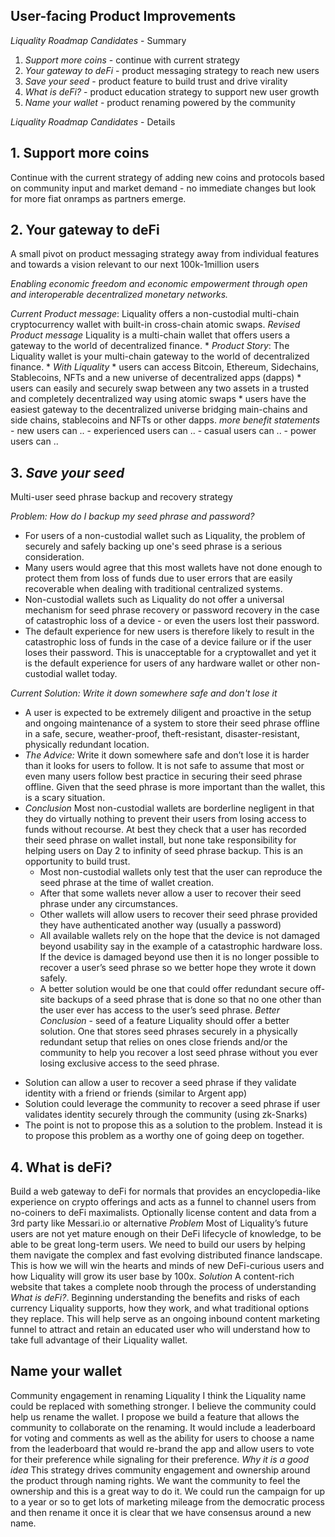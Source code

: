 ## User-facing Product Improvements
*Liquality Roadmap Candidates* - Summary
 1.  *Support more coins* - continue with current strategy 
 2. *Your gateway to deFi* - product messaging strategy to reach new users 
 3. *Save your seed* - product feature to build trust and drive virality
 4. *What is deFi?* - product education strategy to support new user growth
 5. *Name your wallet* - product renaming powered by the community
 
*Liquality Roadmap Candidates* - Details
##  1. Support more coins
Continue with the current strategy of adding new coins and protocols based on community input and market demand - no immediate changes but look for more fiat onramps as partners emerge.

## 2. Your gateway to deFi
A small pivot on product messaging strategy away from individual features and towards a vision relevant to our next 100k-1million users

*Enabling economic freedom and economic empowerment through open and interoperable decentralized monetary networks.*

*Current Product message*: Liquality offers a non-custodial multi-chain cryptocurrency wallet with built-in cross-chain atomic swaps.
*Revised Product message* Liquality is a multi-chain wallet that offers users a gateway to the world of decentralized finance.
	* *Product Story*: The Liquality wallet is your multi-chain gateway to the world of decentralized finance. 
	* *With Liquality* 
	  * users can access Bitcoin, Ethereum, Sidechains, Stablecoins, NFTs and a new universe of decentralized apps (dapps)
	  * users can easily and securely swap between any two assets in a trusted and completely decentralized way using atomic swaps
	  * users have the easiest gateway to the decentralized universe bridging main-chains and side chains, stablecoins and NFTs or other dapps.
	*more benefit statements*
	  - new users can ..
	  - experienced users can ..
	  - casual users can ..
	  - power users can ..

## 3. *Save your seed* 
Multi-user seed phrase backup and recovery strategy

*Problem: How do I backup my seed phrase and password?*
- For users of a non-custodial wallet such as Liquality, the problem of securely and safely backing up one's seed phrase is a serious consideration. 
- Many users would agree that this most wallets have not done enough to protect them from loss of funds due to user errors that are easily recoverable when dealing with traditional centralized systems. 
- Non-custodial wallets such as Liquality do not offer a universal mechanism for seed phrase recovery or password recovery in the case of catastrophic loss of a device - or even the users lost their password. 
- The default experience for new users is therefore likely to result in the catastrophic loss of funds in the case of a device failure or if the user loses their password. This is unacceptable for a cryptowallet and yet it is the default experience for users of any hardware wallet or other non-custodial wallet today.

*Current Solution: Write it down somewhere safe and don't lose it*
- A user is expected to be extremely diligent and proactive in the setup and ongoing maintenance of a system to store their seed phrase offline in a safe, secure, weather-proof, theft-resistant, disaster-resistant, physically redundant location. 
- *The Advice:* Write it down somewhere safe and don’t lose it is harder than it looks for users to follow. It is not safe to assume that most or even many users follow best practice in securing their seed phrase offline. Given that the seed phrase is more important than the wallet, this is a scary situation.
- *Conclusion*  Most non-custodial wallets are borderline negligent in that they do virtually nothing to prevent their users from losing access to funds without recourse. At best they check that a user has recorded their seed phrase on wallet install, but none take responsibility for helping users on Day 2 to infinity of seed phrase backup. This is an opportunity to build trust.
	- Most non-custodial wallets only test that the user can reproduce the seed phrase at the time of wallet creation. 
	- After that some wallets never allow a user to recover their seed phrase under any circumstances. 
	- Other wallets will allow users to recover their seed phrase provided they have authenticated another way (usually a password)
	- All available wallets rely on the hope that the device is not damaged beyond usability say in the example of a catastrophic hardware loss. If the device is damaged beyond use then it is no longer possible to recover a user’s seed phrase so we better hope they wrote it down safely.
	- A better solution would be one that could offer redundant secure off-site backups of a seed phrase that is done so that no one other than the user ever has access to the user’s seed phrase.
*Better Conclusion* - seed of a feature
Liquality should offer a better solution. One that stores seed phrases securely in a physically redundant setup that relies on ones close friends and/or the community to help you recover a lost seed phrase without you ever losing exclusive access to the seed phrase.
 * Solution can allow a user to recover a seed phrase if they validate identity with a friend or friends (similar to Argent app)
 * Solution could leverage the community to recover a seed phrase if user validates identity securely through the community (using zk-Snarks)
* The point is not to propose this as a solution to the problem. Instead it is to propose this problem as a worthy one of going deep on together.


## 4. What is deFi?
Build a web gateway to deFi for normals that provides an encyclopedia-like experience on crypto offerings and acts as a funnel to channel users from no-coiners to deFi maximalists. Optionally license content and data from a 3rd party like Messari.io or alternative
*Problem*
Most of Liquality’s future users are not yet mature enough on their DeFi lifecycle of knowledge, to be able to be great long-term users. We need to build our users by helping them navigate the complex and fast evolving distributed finance landscape. This is how we will win the hearts and minds of new DeFi-curious users and how Liquality will grow its user base by 100x.
*Solution*
A content-rich website that takes a complete noob through the process of understanding *What is deFi?*. Beginning understanding the benefits and risks of each currency Liquality supports, how they work, and what traditional options they replace. This will help serve as an ongoing inbound content marketing funnel to attract and retain an educated user who will understand how to take full advantage of their Liquality wallet.

## Name your wallet
Community engagement in renaming Liquality
I think the Liquality name could be replaced with something stronger. I believe the community could help us rename the wallet. I propose we build a feature that allows the community to collaborate on the renaming. It would include a leaderboard for voting and comments as well as the ability for users to choose a name from the leaderboard that would re-brand the app and allow users to vote for their preference while signaling for their preference.
*Why it is a good idea*
This strategy drives community engagement and ownership around the product through naming rights. We want the community to feel the ownership and this is a great way to do it. We could run the campaign for up to a year or so to get lots of marketing mileage from the democratic process and then rename it once it is clear that we have consensus around a new name.
